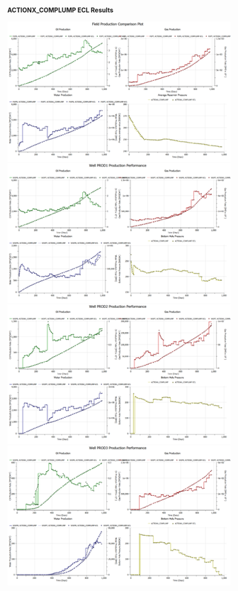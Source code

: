#### ACTIONX_COMPLUMP ECL Results

![](ECL/ACTIONX_COMPLUMP-Field_Production_Comparison_Plot.png)
![](ECL/ACTIONX_COMPLUMP-Well_PROD1_Production_Performance.png)
![](ECL/ACTIONX_COMPLUMP-Well_PROD2_Production_Performance.png)
![](ECL/ACTIONX_COMPLUMP-Well_PROD3_Production_Performance.png)
